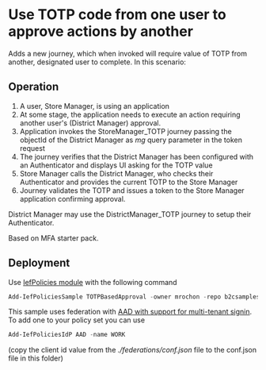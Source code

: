 # Use TOTP code from one user to approve actions by another 

Adds a new journey, which when invoked will require value of TOTP from another, designated user to complete. In this scenario:

## Operation

1. A user, Store Manager, is using an application
2. At some stage, the application needs to execute an action requiring another user's (District Manager) approval.
3. Application invokes the StoreManager_TOTP journey passing the objectId of the District Manager as *mg* query parameter in the token request
4. The journey verifies that the District Manager has been configured with an Authenticator and displays UI asking for the TOTP value
5. Store Manager calls the District Manager, who checks their Authenticator and provides the current TOTP to the Store Manager
6. Journey validates the TOTP and issues a token to the Store Manager application confirming approval.

District Manager may use the DistrictManager_TOTP journey to setup their Authenticator.

Based on MFA starter pack.

## Deployment

Use [IefPolicies module](https://www.powershellgallery.com/packages/IefPolicies) with the following command

```PowerShell
Add-IefPoliciesSample TOTPBasedApproval -owner mrochon -repo b2csamples
```

This sample uses federation with [AAD with support for multi-tenant signin](https://docs.microsoft.com/en-us/azure/active-directory-b2c/identity-provider-azure-ad-multi-tenant?pivots=b2c-custom-policy). To add one to your policy set you can use

```PowerShell
Add-IefPoliciesIdP AAD -name WORK
```
(copy the client id value from the *./federations/conf.json* file to the conf.json file in this folder)